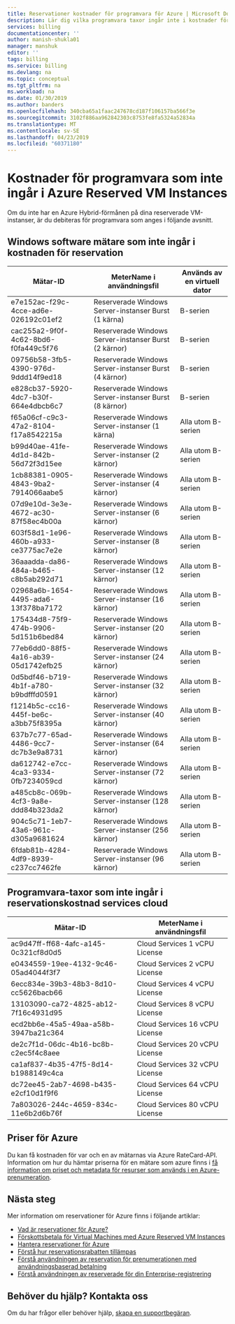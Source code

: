 ```yaml
---
title: Reservationer kostnader för programvara för Azure | Microsoft Docs
description: Lär dig vilka programvara taxor ingår inte i kostnader för Azure reserverade VM-instanser.
services: billing
documentationcenter: ''
author: manish-shukla01
manager: manshuk
editor: ''
tags: billing
ms.service: billing
ms.devlang: na
ms.topic: conceptual
ms.tgt_pltfrm: na
ms.workload: na
ms.date: 01/30/2019
ms.author: banders
ms.openlocfilehash: 340cba65a1faac247678cd187f106157ba566f3e
ms.sourcegitcommit: 3102f886aa962842303c8753fe8fa5324a52834a
ms.translationtype: MT
ms.contentlocale: sv-SE
ms.lasthandoff: 04/23/2019
ms.locfileid: "60371180"
---
```

# <a name="software-costs-not-included-with-azure-reserved-vm-instances"></a>Kostnader för programvara som inte ingår i Azure Reserved VM Instances

Om du inte har en Azure Hybrid-förmånen på dina reserverade VM-instanser, är du debiteras för programvara som anges i följande avsnitt.

## <a name="windows-software-meters-not-included-in-reservation-cost"></a>Windows software mätare som inte ingår i kostnaden för reservation

| Mätar-ID | MeterName i användningsfil | Används av en virtuell dator |
| ------- | ------------------------| --- |
| e7e152ac-f29c-4cce-ad6e-026192c01ef2 | Reserverade Windows Server-instanser Burst (1 kärna) | B-serien |
| cac255a2-9f0f-4c62-8bd6-f0fa449c5f76 | Reserverade Windows Server-instanser Burst (2 kärnor) | B-serien |
| 09756b58-3fb5-4390-976d-9ddd14f9ed18 | Reserverade Windows Server-instanser Burst (4 kärnor) | B-serien |
| e828cb37-5920-4dc7-b30f-664e4dbcb6c7 | Reserverade Windows Server-instanser Burst (8 kärnor) | B-serien |
| f65a06cf-c9c3-47a2-8104-f17a8542215a | Reserverade Windows Server-instanser (1 kärna) | Alla utom B-serien |
| b99d40ae-41fe-4d1d-842b-56d72f3d15ee | Reserverade Windows Server-instanser (2 kärnor) | Alla utom B-serien |
| 1cb88381-0905-4843-9ba2-7914066aabe5 | Reserverade Windows Server-instanser (4 kärnor) | Alla utom B-serien |
| 07d9e10d-3e3e-4672-ac30-87f58ec4b00a | Reserverade Windows Server-instanser (6 kärnor) | Alla utom B-serien |
| 603f58d1-1e96-460b-a933-ce3775ac7e2e | Reserverade Windows Server-instanser (8 kärnor) | Alla utom B-serien |
| 36aaadda-da86-484a-b465-c8b5ab292d71 | Reserverade Windows Server-instanser (12 kärnor) | Alla utom B-serien |
| 02968a6b-1654-4495-ada6-13f378ba7172 | Reserverade Windows Server-instanser (16 kärnor) | Alla utom B-serien |
| 175434d8-75f9-474b-9906-5d151b6bed84 | Reserverade Windows Server-instanser (20 kärnor) | Alla utom B-serien |
| 77eb6dd0-88f5-4a16-ab39-05d1742efb25 | Reserverade Windows Server-instanser (24 kärnor) | Alla utom B-serien |
| 0d5bdf46-b719-4b1f-a780-b9bdfffd0591 | Reserverade Windows Server-instanser (32 kärnor) | Alla utom B-serien |
| f1214b5c-cc16-445f-be6c-a3bb75f8395a | Reserverade Windows Server-instanser (40 kärnor) | Alla utom B-serien |
| 637b7c77-65ad-4486-9cc7-dc7b3e9a8731 | Reserverade Windows Server-instanser (64 kärnor) | Alla utom B-serien |
| da612742-e7cc-4ca3-9334-0fb7234059cd | Reserverade Windows Server-instanser (72 kärnor) | Alla utom B-serien |
| a485cb8c-069b-4cf3-9a8e-ddd84b323da2 | Reserverade Windows Server-instanser (128 kärnor) | Alla utom B-serien |
| 904c5c71-1eb7-43a6-961c-d305a9681624 | Reserverade Windows Server-instanser (256 kärnor) | Alla utom B-serien |
| 6fdab81b-4284-4df9-8939-c237cc7462fe | Reserverade Windows Server-instanser (96 kärnor) | Alla utom B-serien |

## <a name="cloud-services-software-meters-not-included-in-reservation-cost"></a>Programvara-taxor som inte ingår i reservationskostnad services cloud

| Mätar-ID | MeterName i användningsfil |
| ------- | ------------------------|
|ac9d47ff-ff68-4afc-a145-0c321cf8d0d5|Cloud Services 1 vCPU License|
|e0434559-19ee-4132-9c46-05ad4044f3f7|Cloud Services 2 vCPU License|
|6ecc834e-39b3-48b3-8d10-cc5626bacb66|Cloud Services 4 vCPU License|
|13103090-ca72-4825-ab12-7f16c4931d95|Cloud Services 8 vCPU License|
|ecd2bb6e-45a5-49aa-a58b-3947ba21c364|Cloud Services 16 vCPU License|
|de2c7f1d-06dc-4b16-bc8b-c2ec5f4c8aee|Cloud Services 20 vCPU License|
|ca1af837-4b35-47f5-8d14-b1988149c4ca|Cloud Services 32 vCPU License|
|dc72ee45-2ab7-4698-b435-e2cf10d1f9f6|Cloud Services 64 vCPU License|
|7a803026-244c-4659-834c-11e6b2d6b76f|Cloud Services 80 vCPU License|

## <a name="rates-for-azure-meters"></a>Priser för Azure

Du kan få kostnaden för var och en av mätarnas via Azure RateCard-API. Information om hur du hämtar priserna för en mätare som azure finns i [få information om priset och metadata för resurser som används i en Azure-prenumeration](/previous-versions/azure/reference/mt219004(v=azure.100)).

## <a name="next-steps"></a>Nästa steg
Mer information om reservationer för Azure finns i följande artiklar:

- [Vad är reservationer för Azure?](billing-save-compute-costs-reservations.md)
- [Förskottsbetala för Virtual Machines med Azure Reserved VM Instances](../virtual-machines/windows/prepay-reserved-vm-instances.md)
- [Hantera reservationer för Azure](billing-manage-reserved-vm-instance.md)
- [Förstå hur reservationsrabatten tillämpas](billing-understand-vm-reservation-charges.md)
- [Förstå användningen av reservation för prenumerationen med användningsbaserad betalning](billing-understand-reserved-instance-usage.md)
- [Förstå användningen av reserverade för din Enterprise-registrering](billing-understand-reserved-instance-usage-ea.md)

## <a name="need-help-contact-us"></a>Behöver du hjälp? Kontakta oss

Om du har frågor eller behöver hjälp, [skapa en supportbegäran](https://go.microsoft.com/fwlink/?linkid=2083458).
